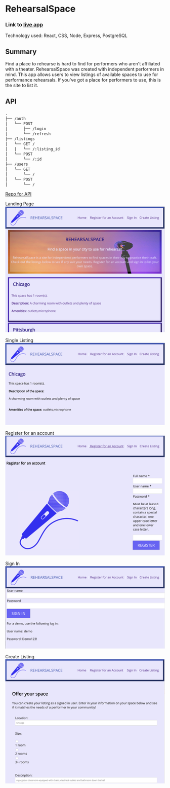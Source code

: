 # RehearsalSpace

### Link to [live app](https://rehearsalspace-client-mt0yt324q.now.sh/) 
Technology used: React, CSS, Node, Express, PostgreSQL



## Summary
Find a place to rehearse is hard to find for performers who aren't affiliated with a theater. RehearsalSpace was created with independent performers in mind. This app allows users to view listings of available spaces to use for performance rehearsals. If you've got a place for performers to use, this is the site to list it.


## API

``` /api
.
├── /auth
│   └── POST
│       ├── /login
│       └── /refresh
├── /listings
│   └── GET /
│   |   └── /:listing_id
│   └── POST
│       └── /:id
├── /users
│   └── GET
│       └── /
│   └── POST
│       └── /
```

[Repo for API](https://github.com/sarahdrew/reahearsalspace-api)

Landing Page
![LandingPage](https://github.com/sarahdrew/rehearsalspace-client/blob/master/LandingPage.png?raw=true)

Single Listing
![SingleListing](https://github.com/sarahdrew/rehearsalspace-client/blob/master/SingleListing.png?raw=true)

Register for an account
![Register](https://github.com/sarahdrew/rehearsalspace-client/blob/master/Register.png?raw=true)

Sign In
![SignIn](https://github.com/sarahdrew/rehearsalspace-client/blob/master/SignIn.png?raw=true)


Create Listing
![CreateListing](https://github.com/sarahdrew/rehearsalspace-client/blob/master/CreateListing.png?raw=true)



